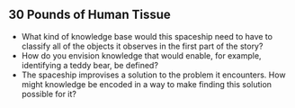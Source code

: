 ## 30 Pounds of Human Tissue
* What kind of knowledge base would this spaceship need to have to 
  classify all of the objects it observes in the first part 
  of the story?
* How do you envision knowledge that would enable, for example,
  identifying a teddy bear, be defined?
* The spaceship improvises a solution to the problem it encounters.
  How might knowledge be encoded in a way to make finding this 
  solution possible for it?